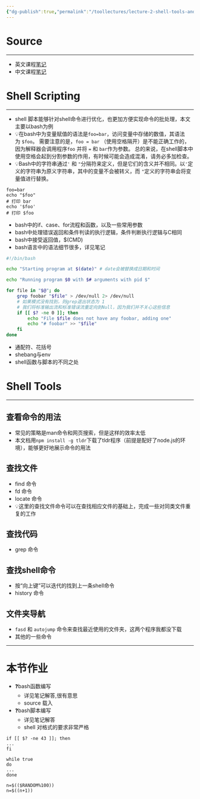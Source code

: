 ```yaml
---
{"dg-publish":true,"permalink":"/toollectures/lecture-2-shell-tools-and-scripting/","dgPassFrontmatter":true}
---
```



# Source
---
- 英文课程[笔记](https://missing.csail.mit.edu/2020/shell-tools/)
- 中文课程[笔记](https://missing-semester-cn.github.io/2020/shell-tools/)
# Shell Scripting
---
- shell 脚本能够针对shell命令进行优化，也更加方便实现命令的批处理，本文主要以bash为例
- 💡在bash中为变量赋值的语法是`foo=bar`，访问变量中存储的数值，其语法为 `$foo`。 需要注意的是，`foo = bar` （使用空格隔开）是不能正确工作的，因为解释器会调用程序`foo` 并将 `=` 和 `bar`作为参数。 总的来说，在shell脚本中使用空格会起到分割参数的作用，有时候可能会造成混淆，请务必多加检查。
- 💡Bash中的字符串通过`'` 和 `"`分隔符来定义，但是它们的含义并不相同。以`'`定义的字符串为原义字符串，其中的变量不会被转义，而 `"`定义的字符串会将变量值进行替换。
``` shell
foo=bar
echo "$foo"
# 打印 bar
echo '$foo'
# 打印 $foo
```
- bash中的if、case、for流程和函数，以及一些常用参数
- bash中处理错误返回和条件判读的执行逻辑，条件判断执行逻辑与C相同
- bash中接受返回值，$(CMD)
- bash语言中的语法细节很多，详见笔记
```bash
#!/bin/bash

echo "Starting program at $(date)" # date会被替换成日期和时间

echo "Running program $0 with $# arguments with pid $"

for file in "$@"; do
    grep foobar "$file" > /dev/null 2> /dev/null
    # 如果模式没有找到，则grep退出状态为 1
    # 我们将标准输出流和标准错误流重定向到Null，因为我们并不关心这些信息
    if [[ $? -ne 0 ]]; then
        echo "File $file does not have any foobar, adding one"
        echo "# foobar" >> "$file"
    fi
done
```
- 通配符、花括号
- shebang与env
- shell函数与脚本的不同之处
# Shell Tools
---
## 查看命令的用法
- 常见的策略是man命令和网页搜索，但是这样的效率太低
- 本文档用`npm install -g tldr`下载了tldr程序（前提是配好了node.js的环境），能够更好地展示命令的用法
## 查找文件
- find 命令
- fd 命令
- locate 命令
- 💡这里的查找文件命令可以在查找相应文件的基础上，完成一些对同类文件重复的工作
## 查找代码
- grep 命令
## 查找shell命令
- 按“向上键”可以迭代的找到上一条shell命令
- history 命令
## 文件夹导航
- `fasd` 和 `autojump` 命令来查找最近使用的文件夹，这两个程序我都没下载
- 其他的一些命令
---
# 本节作业
- ❓bash函数编写
	- 详见笔记解答,很有意思
	- source 载入
- ❓bash脚本编写
	- 详见笔记解答
	- shell 对格式的要求非常严格
```shell
if [[ $? -ne 43 ]]; then
...
fi
```

```shell
while true
do
...
done
```

```shell
n=$(($RANDOM%100))
n=$((n+1))
```